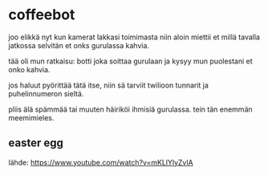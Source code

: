 # coffeebot

joo elikkä nyt kun kamerat lakkasi toimimasta niin aloin miettii et millä tavalla
jatkossa selvitän et onks gurulassa kahvia.

tää oli mun ratkaisu: botti joka soittaa gurulaan ja kysyy mun puolestani et onko kahvia.

jos haluut pyörittää tätä itse, niin sä tarviit twilioon tunnarit ja puhelinnumeron sieltä.

pliis älä spämmää tai muuten häiriköi ihmisiä gurulassa. tein tän enemmän meemimieles.

## easter egg

lähde: https://www.youtube.com/watch?v=mKLlYlyZvlA